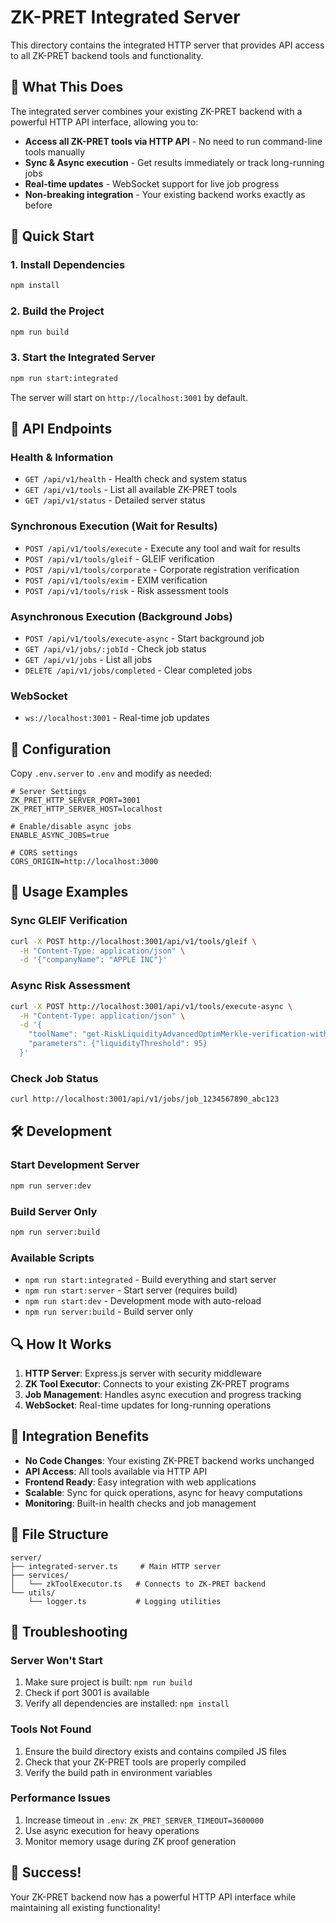 # ZK-PRET Integrated Server

This directory contains the integrated HTTP server that provides API access to all ZK-PRET backend tools and functionality.

## 🎯 What This Does

The integrated server combines your existing ZK-PRET backend with a powerful HTTP API interface, allowing you to:

- **Access all ZK-PRET tools via HTTP API** - No need to run command-line tools manually
- **Sync & Async execution** - Get results immediately or track long-running jobs
- **Real-time updates** - WebSocket support for live job progress
- **Non-breaking integration** - Your existing backend works exactly as before

## 🚀 Quick Start

### 1. Install Dependencies
```bash
npm install
```

### 2. Build the Project
```bash
npm run build
```

### 3. Start the Integrated Server
```bash
npm run start:integrated
```

The server will start on `http://localhost:3001` by default.

## 📡 API Endpoints

### Health & Information
- `GET /api/v1/health` - Health check and system status
- `GET /api/v1/tools` - List all available ZK-PRET tools
- `GET /api/v1/status` - Detailed server status

### Synchronous Execution (Wait for Results)
- `POST /api/v1/tools/execute` - Execute any tool and wait for results
- `POST /api/v1/tools/gleif` - GLEIF verification
- `POST /api/v1/tools/corporate` - Corporate registration verification  
- `POST /api/v1/tools/exim` - EXIM verification
- `POST /api/v1/tools/risk` - Risk assessment tools

### Asynchronous Execution (Background Jobs)
- `POST /api/v1/tools/execute-async` - Start background job
- `GET /api/v1/jobs/:jobId` - Check job status
- `GET /api/v1/jobs` - List all jobs
- `DELETE /api/v1/jobs/completed` - Clear completed jobs

### WebSocket
- `ws://localhost:3001` - Real-time job updates

## 🔧 Configuration

Copy `.env.server` to `.env` and modify as needed:

```env
# Server Settings
ZK_PRET_HTTP_SERVER_PORT=3001
ZK_PRET_HTTP_SERVER_HOST=localhost

# Enable/disable async jobs
ENABLE_ASYNC_JOBS=true

# CORS settings
CORS_ORIGIN=http://localhost:3000
```

## 📝 Usage Examples

### Sync GLEIF Verification
```bash
curl -X POST http://localhost:3001/api/v1/tools/gleif \
  -H "Content-Type: application/json" \
  -d '{"companyName": "APPLE INC"}'
```

### Async Risk Assessment
```bash
curl -X POST http://localhost:3001/api/v1/tools/execute-async \
  -H "Content-Type: application/json" \
  -d '{
    "toolName": "get-RiskLiquidityAdvancedOptimMerkle-verification-with-sign",
    "parameters": {"liquidityThreshold": 95}
  }'
```

### Check Job Status
```bash
curl http://localhost:3001/api/v1/jobs/job_1234567890_abc123
```

## 🛠 Development

### Start Development Server
```bash
npm run server:dev
```

### Build Server Only
```bash
npm run server:build
```

### Available Scripts
- `npm run start:integrated` - Build everything and start server
- `npm run start:server` - Start server (requires build)
- `npm run start:dev` - Development mode with auto-reload
- `npm run server:build` - Build server only

## 🔍 How It Works

1. **HTTP Server**: Express.js server with security middleware
2. **ZK Tool Executor**: Connects to your existing ZK-PRET programs
3. **Job Management**: Handles async execution and progress tracking
4. **WebSocket**: Real-time updates for long-running operations

## 🎯 Integration Benefits

- **No Code Changes**: Your existing ZK-PRET backend works unchanged
- **API Access**: All tools available via HTTP API
- **Frontend Ready**: Easy integration with web applications
- **Scalable**: Sync for quick operations, async for heavy computations
- **Monitoring**: Built-in health checks and job management

## 📁 File Structure

```
server/
├── integrated-server.ts     # Main HTTP server
├── services/
│   └── zkToolExecutor.ts   # Connects to ZK-PRET backend
└── utils/
    └── logger.ts           # Logging utilities
```

## 🐛 Troubleshooting

### Server Won't Start
1. Make sure project is built: `npm run build`
2. Check if port 3001 is available
3. Verify all dependencies are installed: `npm install`

### Tools Not Found
1. Ensure the build directory exists and contains compiled JS files
2. Check that your ZK-PRET tools are properly compiled
3. Verify the build path in environment variables

### Performance Issues
1. Increase timeout in `.env`: `ZK_PRET_SERVER_TIMEOUT=3600000`
2. Use async execution for heavy operations
3. Monitor memory usage during ZK proof generation

## 🎉 Success!

Your ZK-PRET backend now has a powerful HTTP API interface while maintaining all existing functionality!
